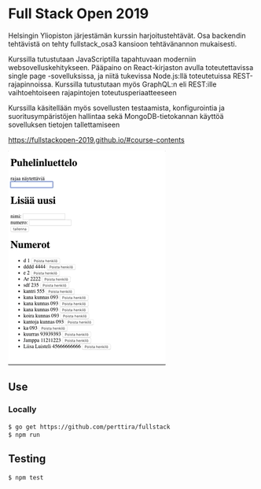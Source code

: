 
# Full Stack Open 2019

Helsingin Yliopiston järjestämän kurssin harjoitustehtävät. Osa backendin tehtävistä on tehty fullstack_osa3 kansioon tehtävänannon mukaisesti. 

Kurssilla tutustutaan JavaScriptilla tapahtuvaan moderniin websovelluskehitykseen. Pääpaino on React-kirjaston avulla toteutettavissa single page -sovelluksissa, ja niitä tukevissa Node.js:llä toteutetuissa REST-rajapinnoissa. Kurssilla tutustutaan myös GraphQL:n eli REST:ille vaihtoehtoiseen rajapintojen toteutusperiaatteeseen

Kurssilla käsitellään myös sovellusten testaamista, konfigurointia ja suoritusympäristöjen hallintaa sekä MongoDB-tietokannan käyttöä sovelluksen tietojen tallettamiseen

https://fullstackopen-2019.github.io/#course-contents


![scrrenshot](https://github.com/perttira/fullstack_osa3/blob/master/fullstack.gif)

## Use

### Locally

```
$ go get https://github.com/perttira/fullstack
$ npm run
```

## Testing

```
$ npm test
```
